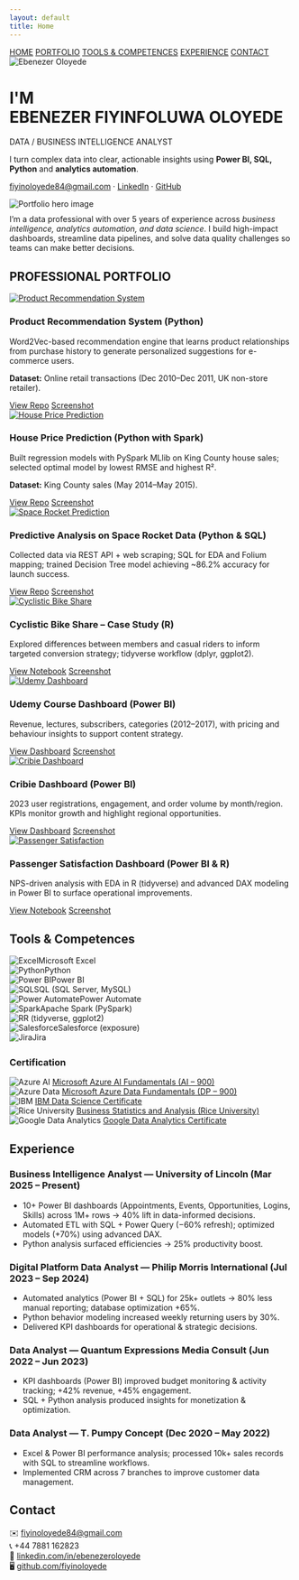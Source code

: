 ```yaml
---
layout: default
title: Home
---
```


<link rel="stylesheet" href="/assets/css/custom.css">

<nav class="navbar">
  <a href="#home">HOME</a>
  <a href="#portfolio">PORTFOLIO</a>
  <a href="#tools">TOOLS & COMPETENCES</a>
  <a href="#experience">EXPERIENCE</a>
  <a href="#contact">CONTACT</a>
</nav>

<!-- HOME -->
<div id="home" class="section">
  <div class="hero">
    <img src="/assets/img/headshot.jpg" alt="Ebenezer Oloyede">
    <div>
      <h1 class="hero-title">I'M<br/>EBENEZER FIYINFOLUWA OLOYEDE</h1>
      <div class="hero-sub">DATA / BUSINESS INTELLIGENCE ANALYST</div>
      <p>I turn complex data into clear, actionable insights using <strong>Power BI, SQL, Python</strong> and <strong>analytics automation</strong>.</p>
      <p>
        <a href="mailto:fiyinoloyede84@gmail.com">fiyinoloyede84@gmail.com</a> ·
        <a href="https://linkedin.com/in/ebenezeroloyede">LinkedIn</a> ·
        <a href="https://github.com/fiyinoloyede">GitHub</a>
      </p>
    </div>
  </div>

  <!-- Reliable hero image -->
  <div class="hero-banner">
    <img src="/assets/img/hero.jpg" alt="Portfolio hero image">
  </div>

  <p style="margin-top:10px;">
    I’m a data professional with over 5 years of experience across <em>business intelligence, analytics automation, and data science</em>.
    I build high-impact dashboards, streamline data pipelines, and solve data quality challenges so teams can make better decisions.
  </p>
</div>

<!-- PORTFOLIO -->
<div id="portfolio" class="section">
  <h2>PROFESSIONAL PORTFOLIO</h2>

  <!-- 1 -->
  <div class="project-row">
    <div class="proj-img">
      <a href="https://github.com/FiyinOloyede/Product_Recommendation">
        <img src="/assets/img/projects/reco_overview.png" alt="Product Recommendation System">
      </a>
    </div>
    <div class="proj-body">
      <h3>Product Recommendation System (Python)</h3>
      <p>Word2Vec-based recommendation engine that learns product relationships from purchase history to generate personalized suggestions for e-commerce users.</p>
      <p><strong>Dataset:</strong> Online retail transactions (Dec 2010–Dec 2011, UK non-store retailer).</p>
      <div class="btns">
        <a href="https://github.com/FiyinOloyede/Product_Recommendation">View Repo</a>
        <a href="/assets/img/projects/reco_overview.png">Screenshot</a>
      </div>
    </div>
  </div>

  <!-- 2 -->
  <div class="project-row">
    <div class="proj-img">
      <a href="https://github.com/FiyinOloyede/house_prediction_with_pyspark_mllib">
        <img src="/assets/img/projects/house_overview.jpg" alt="House Price Prediction">
      </a>
    </div>
    <div class="proj-body">
      <h3>House Price Prediction (Python with Spark)</h3>
      <p>Built regression models with PySpark MLlib on King County house sales; selected optimal model by lowest RMSE and highest R².</p>
      <p><strong>Dataset:</strong> King County sales (May 2014–May 2015).</p>
      <div class="btns">
        <a href="https://github.com/FiyinOloyede/house_prediction_with_pyspark_mllib">View Repo</a>
        <a href="/assets/img/projects/house_overview.jpg">Screenshot</a>
      </div>
    </div>
  </div>

  <!-- 3 -->
  <div class="project-row">
    <div class="proj-img">
      <a href="https://github.com/FiyinOloyede/IBM_Data_Science_SpaceX_Landing_Prediction">
        <img src="/assets/img/projects/rocket_overview.png" alt="Space Rocket Prediction">
      </a>
    </div>
    <div class="proj-body">
      <h3>Predictive Analysis on Space Rocket Data (Python & SQL)</h3>
      <p>Collected data via REST API + web scraping; SQL for EDA and Folium mapping; trained Decision Tree model achieving ~86.2% accuracy for launch success.</p>
      <div class="btns">
        <a href="https://github.com/FiyinOloyede/IBM_Data_Science_SpaceX_Landing_Prediction">View Repo</a>
        <a href="/assets/img/projects/rocket_overview.png">Screenshot</a>
      </div>
    </div>
  </div>

  <!-- 4 -->
  <div class="project-row">
    <div class="proj-img">
      <a href="https://www.kaggle.com/code/fiyinoloyede/divvy-trip-data-full-year-analysis">
        <img src="/assets/img/projects/bike_overview.png" alt="Cyclistic Bike Share">
      </a>
    </div>
    <div class="proj-body">
      <h3>Cyclistic Bike Share – Case Study (R)</h3>
      <p>Explored differences between members and casual riders to inform targeted conversion strategy; tidyverse workflow (dplyr, ggplot2).</p>
      <div class="btns">
        <a href="https://www.kaggle.com/code/fiyinoloyede/divvy-trip-data-full-year-analysis">View Notebook</a>
        <a href="/assets/img/projects/bike_overview.png">Screenshot</a>
      </div>
    </div>
  </div>

  <!-- 5 -->
  <div class="project-row">
    <div class="proj-img">
      <a href="https://app.powerbi.com/view?r=eyJrIjoiNzAzOTYwZTEtMjJjMy00YjNlLWE0OTQtOGQ0NzFhMDdmMTY4IiwidCI6IjA0NDBlNjdlLTNkYjItNDgxMS05YzEwLWQzZDFmZDI1MmIyZiJ9">
        <img src="/assets/img/projects/udemy_overview.png" alt="Udemy Dashboard">
      </a>
    </div>
    <div class="proj-body">
      <h3>Udemy Course Dashboard (Power BI)</h3>
      <p>Revenue, lectures, subscribers, categories (2012–2017), with pricing and behaviour insights to support content strategy.</p>
      <div class="btns">
        <a href="https://app.powerbi.com/view?r=eyJrIjoiNzAzOTYwZTEtMjJjMy00YjNlLWE0OTQtOGQ0NzFhMDdmMTY4IiwidCI6IjA0NDBlNjdlLTNkYjItNDgxMS05YzEwLWQzZDFmZDI1MmIyZiJ9">View Dashboard</a>
        <a href="/assets/img/projects/udemy_overview.png">Screenshot</a>
      </div>
    </div>
  </div>

  <!-- 6 -->
  <div class="project-row">
    <div class="proj-img">
      <a href="https://app.powerbi.com/view?r=eyJrIjoiNzc5MzM5NzEtZDcyMi00MWJkLTlmNjAtZDU4MmJiMzhmZjJmIiwidCI6IjA0NDBlNjdlLTNkYjItNDgxMS05YzEwLWQzZDFmZDI1MmIyZiJ9">
        <img src="/assets/img/projects/cribie_overview.png" alt="Cribie Dashboard">
      </a>
    </div>
    <div class="proj-body">
      <h3>Cribie Dashboard (Power BI)</h3>
      <p>2023 user registrations, engagement, and order volume by month/region. KPIs monitor growth and highlight regional opportunities.</p>
      <div class="btns">
        <a href="https://app.powerbi.com/view?r=eyJrIjoiNzc5MzM5NzEtZDcyMi00MWJkLTlmNjAtZDU4MmJiMzhmZjJmIiwidCI6IjA0NDBlNjdlLTNkYjItNDgxMS05YzEwLWQzZDFmZDI1MmIyZiJ9">View Dashboard</a>
        <a href="/assets/img/projects/cribie_overview.png">Screenshot</a>
      </div>
    </div>
  </div>

  <!-- 7 -->
  <div class="project-row">
    <div class="proj-img">
      <a href="https://www.kaggle.com/code/fiyinoloyede/airline-passenger-satisfaction">
        <img src="/assets/img/projects/psd_overview.png" alt="Passenger Satisfaction">
      </a>
    </div>
    <div class="proj-body">
      <h3>Passenger Satisfaction Dashboard (Power BI & R)</h3>
      <p>NPS-driven analysis with EDA in R (tidyverse) and advanced DAX modeling in Power BI to surface operational improvements.</p>
      <div class="btns">
        <a href="https://www.kaggle.com/code/fiyinoloyede/airline-passenger-satisfaction">View Notebook</a>
        <a href="/assets/img/projects/psd_overview.png">Screenshot</a>
      </div>
    </div>
  </div>
</div>

<!-- TOOLS & COMPETENCES (vertical logos) -->
<div id="tools" class="section">
  <h2>Tools & Competences</h2>

  <div class="logo-vertical-grid">
    <div class="logo-vertical"><img src="/assets/logos/skills/excel.png" alt="Excel"><span>Microsoft Excel</span></div>
    <div class="logo-vertical"><img src="/assets/logos/skills/python.png" alt="Python"><span>Python</span></div>
    <div class="logo-vertical"><img src="/assets/logos/skills/power-bi.png" alt="Power BI"><span>Power BI</span></div>
    <div class="logo-vertical"><img src="/assets/logos/skills/sql.png" alt="SQL"><span>SQL (SQL Server, MySQL)</span></div>
    <div class="logo-vertical"><img src="/assets/logos/skills/power-automate.png" alt="Power Automate"><span>Power Automate</span></div>
    <div class="logo-vertical"><img src="/assets/logos/skills/spark.png" alt="Spark"><span>Apache Spark (PySpark)</span></div>
    <div class="logo-vertical"><img src="/assets/logos/skills/r.png" alt="R"><span>R (tidyverse, ggplot2)</span></div>
    <div class="logo-vertical"><img src="/assets/logos/skills/salesforce.png" alt="Salesforce"><span>Salesforce (exposure)</span></div>
    <div class="logo-vertical"><img src="/assets/logos/skills/jira.png" alt="Jira"><span>Jira</span></div>
  </div>

  <h3 style="margin-top:1.6rem;">Certification</h3>
  <!-- logo on top, linked text below -->
  <div class="logo-vertical-grid">
    <div class="logo-vertical">
      <img src="/assets/logos/certs/azure-ai-fundamentals.png" alt="Azure AI">
      <a href="https://www.credly.com/badges/2697478d-8b45-4a1b-a691-70691bca87a9/linked_in_profile">Microsoft Azure AI Fundamentals (AI – 900)</a>
    </div>
    <div class="logo-vertical">
      <img src="/assets/logos/certs/azure-data-fundamentals.png" alt="Azure Data">
      <a href="https://www.credly.com/badges/64576848-bac4-4ac3-83f9-07337d64f971/linked_in_profile">Microsoft Azure Data Fundamentals (DP – 900)</a>
    </div>
    <div class="logo-vertical">
      <img src="/assets/logos/certs/ibm-data-science.png" alt="IBM">
      <a href="https://www.coursera.org/account/accomplishments/specialization/certificate/NTHLEYZAWYRN">IBM Data Science Certificate</a>
    </div>
    <div class="logo-vertical">
      <img src="/assets/logos/certs/rice-university.jpg" alt="Rice University">
      <a href="https://www.coursera.org/account/accomplishments/specialization/certificate/2ZB3PUSAFMWC">Business Statistics and Analysis (Rice University)</a>
    </div>
    <div class="logo-vertical">
      <img src="/assets/logos/certs/google-data-analytics.png" alt="Google Data Analytics">
      <a href="https://www.coursera.org/account/accomplishments/specialization/certificate/UFK854U6NHRR">Google Data Analytics Certificate</a>
    </div>
  </div>
</div>

<!-- EXPERIENCE -->
<div id="experience" class="section">
  <h2>Experience</h2>

  <div class="exp-card">
    <h3>Business Intelligence Analyst — University of Lincoln (Mar 2025 – Present)</h3>
    <ul>
      <li>10+ Power BI dashboards (Appointments, Events, Opportunities, Logins, Skills) across 1M+ rows → 40% lift in data-informed decisions.</li>
      <li>Automated ETL with SQL + Power Query (−60% refresh); optimized models (+70%) using advanced DAX.</li>
      <li>Python analysis surfaced efficiencies → 25% productivity boost.</li>
    </ul>
  </div>

  <div class="exp-card">
    <h3>Digital Platform Data Analyst — Philip Morris International (Jul 2023 – Sep 2024)</h3>
    <ul>
      <li>Automated analytics (Power BI + SQL) for 25k+ outlets → 80% less manual reporting; database optimization +65%.</li>
      <li>Python behavior modeling increased weekly returning users by 30%.</li>
      <li>Delivered KPI dashboards for operational & strategic decisions.</li>
    </ul>
  </div>

  <div class="exp-card">
    <h3>Data Analyst — Quantum Expressions Media Consult (Jun 2022 – Jun 2023)</h3>
    <ul>
      <li>KPI dashboards (Power BI) improved budget monitoring & activity tracking; +42% revenue, +45% engagement.</li>
      <li>SQL + Python analysis produced insights for monetization & optimization.</li>
    </ul>
  </div>

  <div class="exp-card">
    <h3>Data Analyst — T. Pumpy Concept (Dec 2020 – May 2022)</h3>
    <ul>
      <li>Excel & Power BI performance analysis; processed 10k+ sales records with SQL to streamline workflows.</li>
      <li>Implemented CRM across 7 branches to improve customer data management.</li>
    </ul>
  </div>
</div>

<!-- CONTACT -->
<div id="contact" class="section">
  <h2>Contact</h2>
  <p>
    ✉️ <a href="mailto:fiyinoloyede84@gmail.com">fiyinoloyede84@gmail.com</a><br/>
    📞 +44 7881 162823<br/>
    💼 <a href="https://linkedin.com/in/ebenezeroloyede">linkedin.com/in/ebenezeroloyede</a><br/>
    🖥 <a href="https://github.com/fiyinoloyede">github.com/fiyinoloyede</a>
  </p>
</div>
